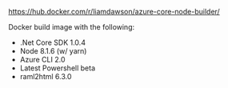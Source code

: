 https://hub.docker.com/r/liamdawson/azure-core-node-builder/

Docker build image with the following:

* .Net Core SDK 1.0.4
* Node 8.1.6 (w/ yarn)
* Azure CLI 2.0
* Latest Powershell beta
* raml2html 6.3.0
